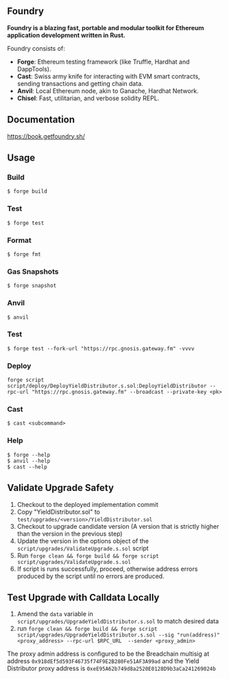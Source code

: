 ## Foundry

**Foundry is a blazing fast, portable and modular toolkit for Ethereum application development written in Rust.**

Foundry consists of:

-   **Forge**: Ethereum testing framework (like Truffle, Hardhat and DappTools).
-   **Cast**: Swiss army knife for interacting with EVM smart contracts, sending transactions and getting chain data.
-   **Anvil**: Local Ethereum node, akin to Ganache, Hardhat Network.
-   **Chisel**: Fast, utilitarian, and verbose solidity REPL.

## Documentation

https://book.getfoundry.sh/

## Usage

### Build

```shell
$ forge build
```

### Test

```shell
$ forge test
```

### Format

```shell
$ forge fmt
```

### Gas Snapshots

```shell
$ forge snapshot
```

### Anvil

```shell
$ anvil
```

### Test 

```shell 
$ forge test --fork-url "https://rpc.gnosis.gateway.fm" -vvvv
```
### Deploy

```shell
forge script script/deploy/DeployYieldDistributor.s.sol:DeployYieldDistributor --rpc-url "https://rpc.gnosis.gateway.fm" --broadcast --private-key <pk>
```

### Cast

```shell
$ cast <subcommand>
```

### Help

```shell
$ forge --help
$ anvil --help
$ cast --help
```

## Validate Upgrade Safety 
1. Checkout to the deployed implementation commit 
2. Copy "YieldDistributor.sol" to `test/upgrades/<version>/YieldDistributor.sol`
3. Checkout to upgrade candidate version (A version that is strictly higher than the version in the previous step)
4. Update the version in the options object of the `script/upgrades/ValidateUpgrade.s.sol` script
5. Run `forge clean && forge build && forge script script/upgrades/ValidateUpgrade.s.sol`
6. If script is runs successfully, proceed, otherwise address errors produced by the script until no errors are produced.

## Test Upgrade with Calldata Locally 
1. Amend the `data` variable in `script/upgrades/UpgradeYieldDistributor.s.sol` to match desired data 
2. run `forge clean && forge build && forge script script/upgrades/UpgradeYieldDistributor.s.sol --sig "run(address)" <proxy_address> --rpc-url $RPC_URL  --sender <proxy_admin>` 

The proxy admin address is configured to be the Breadchain multisig at address `0x918dEf5d593F46735f74F9E2B280Fe51AF3A99ad` and the Yield Distributor proxy address is `0xeE95A62b749d8a2520E0128D9b3aCa241269024b`
